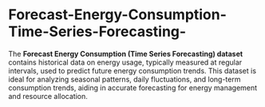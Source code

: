 # Forecast-Energy-Consumption-Time-Series-Forecasting-

The **Forecast Energy Consumption (Time Series Forecasting) dataset** contains historical data on energy usage, typically measured at regular intervals, used to predict future energy consumption trends. This dataset is ideal for analyzing seasonal patterns, daily fluctuations, and long-term consumption trends, aiding in accurate forecasting for energy management and resource allocation.
